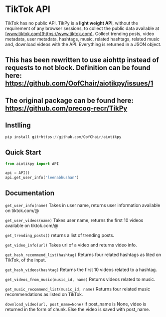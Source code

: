 # TikTok API

TikTok has no public API. TikPy is a **light weight API**, without the requirement of any browser sessions, to collect the public data available at [www.tiktok.com](https://www.tiktok.com). Collect trending posts, video metadata, user metadata, hashtags, music, related hashtags, related music and, download videos with the API. Everything is returned in a JSON object. 

## This has been rewritten to use aiohttp instead of requests to not block. Definition can be found here: https://github.com/OofChair/aiotikpy/issues/1
## The original package can be found here: https://github.com/precog-recr/TikPy
## Instlling
```python
pip install git+https://github.com/OofChair/aiotikpy
```

## Quick Start
```python
from aiotikpy import API

api = API()
api.get_user_info('leenabhushan')
```

## Documentation

`get_user_info(name)` 
Takes in user name, returns user information available on tiktok.com/@<name>

`get_user_videos(name)` 
Takes user name, returns the first 10 videos available on tiktok.com/@<name>

`get_trending_posts()` 
returns a list of trending posts. 

`get_video_info(url)` 
Takes url of a video and returns video info. 

`get_hash_recommend_list(hashtag)` 
Returns four related hashtags as lited on TikTok, of the input. 

`get_hash_videos(hashtag)` Returns the first 10 videos related to a hashtag. 

`get_videos_from_music(music_id, name)` Returns videos related to music. 

`get_music_recommend_list(music_id, name)` Returns four related music recommendations as listed on TikTok.

`download_video(url, post_name=None)` if post_name is None, video is returned in the form of chunk. Else the video is saved with post_name. 

